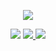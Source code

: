 
<p align="center">
  <img src="https://cdn.miki.ai/nuget/miki-discord-logo@0.5x.png"/>
</p>
<p align="center">
  <img src="https://img.shields.io/nuget/dt/Miki.Discord.svg"/>
  <a href="https://www.nuget.org/packages/Miki.Discord">
    
  </a>
  <a href="https://discord.gg/XpG4kwE">
    <img src="https://img.shields.io/discord/259343729586864139.svg?logo=discord"/>
  </a>
  <a>
    <img src="https://dev.azure.com/mikibot/Miki/_apis/build/status/Mikibot.Miki.Discord?branchName=master"/>
  </a>
</p>

